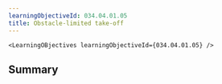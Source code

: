 ```yaml
---
learningObjectiveId: 034.04.01.05
title: Obstacle-limited take-off
---
```


```tsx eval
<LearningOBjectives learningObjectiveId={034.04.01.05} />
```

## Summary
